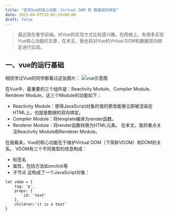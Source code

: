 ```yaml
---
title: "实现Vue的核心功能：Virtual DOM 和 数据双向绑定"
date: 2021-04-07T15:05:29+08:00
draft: false
---
```


> 最近我在重学前端，对Vue的实现方式比较感兴趣。在网络上，有很多实现Vue核心功能的文章，在本文，我也将对Vue的Virtual DOM和数据双向绑定进行实现。

## 一、vue的运行基础
相信学过Vue的同学都看过这张图片：
![vue示意图](http://localhost:1313/images/tiny-vue/vue.jpg)

在Vue中，最重要的三个组件是：Reactivity Module、Compiler Module、Renderer Module，这三个Module的功能如下：
- Reactivity Module：使得JavaScript对象的值的更改能够立即被渲染在HTML上。也就是数据的双向绑定。
- Compiler Module：将template编译为render函数。
- Renderer Module：将render函数转换为HTML元素。
在本文，我将重点关注Reactivity Module和Renderer Module。

在我看来，Vue的核心功能在于维护Virtual DOM（下简称VDOM）和DOM的关系。
VDOM有三个不同类型的信息构成：
- 标签名
- 属性，包括方法如onclick等
- 子节点
这构成了一个JavaScript对象：
```
let vdom = {
    tag: 'p',
    props: {
        id: 'text'
    },
    children:'it is a text'
}
```